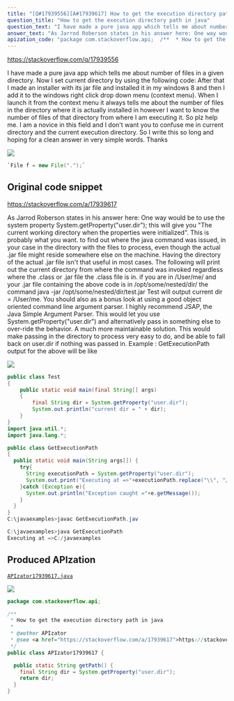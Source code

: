 ```yaml
---
title: "[Q#17939556][A#17939617] How to get the execution directory path in java"
question_title: "How to get the execution directory path in java"
question_text: "I have made a pure java app which tells me about number of files in a given directory. Now I set current directory by using the following code: After that I made an installer with its jar file and installed it in my windows 8 and then I add it to the windows right click drop down menu (context menu). When I launch it from the context menu it always tells me about the number of files in the directory where it is actually installed in however I want to know the number of files of that directory from where I am executing it. So plz help me. I am a novice in this field and I don't want you to confuse me in current directory and the current execution directory. So I write this so long and hoping for a clean answer in very simple words. Thanks"
answer_text: "As Jarrod Roberson states in his answer here: One way would be to use the system property System.getProperty(\"user.dir\"); this will give you \"The current   working directory when the properties were initialized\". This is   probably what you want. to find out where the java command was   issued, in your case in the directory with the files to process, even   though the actual .jar file might reside somewhere else on the   machine. Having the directory of the actual .jar file isn't that   useful in most cases. The following will print out the current directory from where the   command was invoked regardless where the .class or .jar file the   .class file is in. if you are in /User/me/ and your .jar file containing the above code   is in /opt/some/nested/dir/ the command java -jar   /opt/some/nested/dir/test.jar Test will output current dir =   /User/me. You should also as a bonus look at using a good object oriented   command line argument parser. I highly recommend JSAP, the Java   Simple Argument Parser. This would let you use   System.getProperty(\"user.dir\") and alternatively pass in something   else to over-ride the behavior. A much more maintainable solution.   This would make passing in the directory to process very easy to do,   and be able to fall back on user.dir if nothing was passed in. Example :  GetExecutionPath output for the above will be like"
apization_code: "package com.stackoverflow.api;  /**  * How to get the execution directory path in java  *  * @author APIzator  * @see <a href=\"https://stackoverflow.com/a/17939617\">https://stackoverflow.com/a/17939617</a>  */ public class APIzator17939617 {    public static String getPath() {     final String dir = System.getProperty(\"user.dir\");     return dir;   } }"
---
```


https://stackoverflow.com/q/17939556

I have made a pure java app which tells me about number of files in a given directory. Now I set current directory by using the following code:
After that I made an installer with its jar file and installed it in my windows 8 and then I add it to the windows right click drop down menu (context menu). When I launch it from the context menu it always tells me about the number of files in the directory where it is actually installed in however I want to know the number of files of that directory from where I am executing it.
So plz help me. I am a novice in this field and I don&#x27;t want you to confuse me in current directory and the current execution directory. So I write this so long and hoping for a clean answer in very simple words.
Thanks


<div class="code-logo"><img src="/stackoverflow.png" /></div>

```java
`File f = new File(".");`
```


## Original code snippet

https://stackoverflow.com/a/17939617

As Jarrod Roberson states in his answer here:
One way would be to use the system property
System.getProperty(&quot;user.dir&quot;); this will give you &quot;The current
  working directory when the properties were initialized&quot;. This is
  probably what you want. to find out where the java command was
  issued, in your case in the directory with the files to process, even
  though the actual .jar file might reside somewhere else on the
  machine. Having the directory of the actual .jar file isn&#x27;t that
  useful in most cases.
The following will print out the current directory from where the
  command was invoked regardless where the .class or .jar file the
  .class file is in.
if you are in /User/me/ and your .jar file containing the above code
  is in /opt/some/nested/dir/ the command java -jar
  /opt/some/nested/dir/test.jar Test will output current dir =
  /User/me.
You should also as a bonus look at using a good object oriented
  command line argument parser. I highly recommend JSAP, the Java
  Simple Argument Parser. This would let you use
  System.getProperty(&quot;user.dir&quot;) and alternatively pass in something
  else to over-ride the behavior. A much more maintainable solution.
  This would make passing in the directory to process very easy to do,
  and be able to fall back on user.dir if nothing was passed in.
Example :  GetExecutionPath
output for the above will be like

<div class="code-logo"><img src="/stackoverflow.png" /></div>

```java
public class Test
{
    public static void main(final String[] args)
    {
        final String dir = System.getProperty("user.dir");
        System.out.println("current dir = " + dir);
    }
}
import java.util.*;
import java.lang.*;

public class GetExecutionPath
{
  public static void main(String args[]) {
    try{
      String executionPath = System.getProperty("user.dir");
      System.out.print("Executing at =>"+executionPath.replace("\\", "/"));
    }catch (Exception e){
      System.out.println("Exception caught ="+e.getMessage());
    }
  }
}
C:\javaexamples>javac GetExecutionPath.jav

C:\javaexamples>java GetExecutionPath
Executing at =>C:/javaexamples
```

## Produced APIzation

[`APIzator17939617.java`](https://github.com/blind-papers/apization-temp-data/raw/main/search/APIzator17939617.java)

<div class="code-logo"><img src="/apizator.png" /></div>

```java
package com.stackoverflow.api;

/**
 * How to get the execution directory path in java
 *
 * @author APIzator
 * @see <a href="https://stackoverflow.com/a/17939617">https://stackoverflow.com/a/17939617</a>
 */
public class APIzator17939617 {

  public static String getPath() {
    final String dir = System.getProperty("user.dir");
    return dir;
  }
}

```